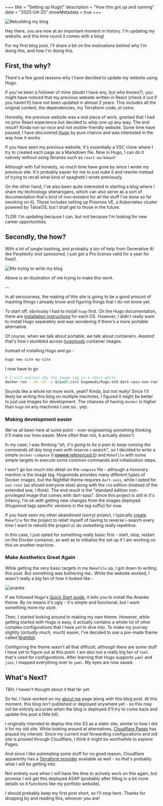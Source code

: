 +++
title = "Setting up Hugo!"
description = "How this got up and running"
date = "2025-04-25"
showMetadata = true
+++

![Rebuilding my blog](../../blogs/001-up-and-running/images/monkey-build.png)

Hey there, you are now at an important moment in history. I'm updating my website, and this time round it comes with a blog! 

For my first blog post, I'll share a bit on the motivations behind why I'm doing this, and how I'm doing this.

## First, the why?
There's a few good reasons why I have decided to update my website using Hugo.

If you've been a follower of mine (doubt I have any, but who knows?), you might have noticed that my previous website written in React (check it out if you haven't!) have not been updated in almost 2 years. This includes all the original content, the dependencies, my Terraform code, *et cetra*.

Honestly, the previous website was a real piece of work, granted that I had no prior React experience but decided to whip one up any way. The end result? Kinda not-so-nice and not mobile-friendly website. Some time have passed, I have discovered [Hugo](https://gohugo.io/) by pure chance and was interested in the way how it works.

If you have seen my previous website, it's essentially a VSC clone where I try to created each page as a Markdown file. Now in Hugo, I can do it natively without using libraries such as `react-markdown`!

Although with full honesty, so much time have gone by since I wrote my previous site. It's probably easier for me to just nuke it and rewrite instead of trying to recall what kind of spaghetti I wrote previously.

On the other hand, I've also been quite interested in starting a blog where I share my technology shenanigans, which can also serve as a sort of documentation that's kind of non-existent for all the stuff I've done so far (working on it). These includes setting up Proxmox VE, a Kubernetes cluster powered by TalosOS; but I shall get to those in the future. 

TLDR: I'm updating because I can, but not because I'm looking for new career opportunities.

## Secondly, the how?
With a lot of jungle bashing, and probably a ton of help from Generative AI like Perplexity (not sponsored, I just got a Pro license valid for a year for free!).

![Me trying to write my blog](images/monkey-type.png)

Above is an illustration of me trying to make this work.

--

In all seriousness, the making of this site is going to be a good amount of mashing things I already know and figuring things that I do not know yet.

To start off, obviously I had to install `hugo` first. On the Hugo documentation, there are [installation instructions](https://gohugo.io/installation/) for each OS. However, I didn't really want to install Hugo separately and was wondering if there's a more portable alternative.

Of course, when we talk about portable, we talk about containers. *Aaaand* that's how I stumbled across [hugomods](https://hub.docker.com/r/hugomods/hugo) container images. 

Instead of installing Hugo and go -
```bash
hugo new site my-site
```

I now have to go
```bash
# I will explain why the image tag in a short while
docker run --rm -it -v $(pwd):/src hugomods/hugo:std-dart-sass-non-root new site my-site
```

Sounds like a whole lot more work, yeah? Kinda, but not really! Since I'll likely be writing this blog on multiple machines, I figured it might be better to just use images for development. The chances of having `docker` is higher than `hugo` on any machines I use so.. yep.

### Making development easier
We've all been here at some point - over-engineering something thinking it'll make our lives easier. More often than not, it actually doesn't.

In my case, I was thinking *"eh, it's going to be a pain to keep running the commands all day long even with reserve i-search"*, so I decided to write a simple `docker-compose` (I [~~copied~~ referenced it](https://dev.to/robinvanderknaap/setup-hugo-using-docker-43pm)) and `Makefile` with some simple targets to execute some common commands and initialization steps.

I won't go too much into detail on the `compose` file - although a honorary mention is the image tag. Hugomods provides many different types of Docker images, but the Nightfall theme requires `dart-sass`, while I opted for `non-root` (as should everyone else) along with the `std` edition (instead of the extended one, I think). The end result is the "standard edition non-privileged image that comes with dart-sass".  Since this project is still in it's infancy, I'm ok with getting new changes from the images deployed (Hugomod tags specific versions in the tag suffix) for now.

If you have seen my other abandoned (sorry) project, I typically [create](https://github.com/jonzxz/jfc/blob/main/Makefile) `Makefile` for the project to relief myself of having to reverse i-search every time I want to rebuild the project or do something really repetitive.

In this case, I just opted for something really basic first - start, stop, restart on the Docker container, as well as to initialize the set up if I am working on this on another machine.

### Make Aesthetics Great Again
While getting the very basic targets in my `Makefile` up, I got down to writing this post. But something was bothering me.. While the website worked, I wasn't really a big fan of how it looked like -

![ananke](images/ananke.png)

If we followed Hugo's [Quick Start guide](https://gohugo.io/getting-started/quick-start/), it tells you to install the Ananke theme. By no means it's ugly - it's simple and functional, but I want something more *my style*.

Then, I started looking around to making my own theme. However, while getting started with Hugo is easy, it actually contains a whole lot of other complex configurations that I have *yet* to dive into. To make my journey slightly (*actually much, much*) easier, I've decided to use a pre-made theme called [Nightfall](https://github.com/lordmathis/hugo-theme-nightfall/tree/main).

Configuring the theme wasn't all that difficult, although there are some stuff I have yet to figure out at this point. I am also not a really big fan of `toml` that's used for configurations. After learning that Hugo supports `yaml` and `json`, I mapped everything over to `yaml`. My eyes are now saved. 

## What's Next?
*TBH*, I haven't thought about it that far yet.

So far, I have worked on my [about me](../../about) page along with this blog post. At this moment, this blog isn't published or deployed anywhere yet - so this may not be entirely accurate when the blog is deployed (I'll try to come back and update this post a little bit).

I originally intended to deploy this into S3 as a static site, similar to how I did it for my old site. While looking around at alternatives, [Cloudflare Pages](https://pages.cloudflare.com/) has piqued my interest. Since my current mail forwarding configurations and old site is proxied through Cloudflare, I think it might be worthwhile to explore Pages.

And since I like automating some stuff for no good reason, Cloudflare apparently has a [Terraform provider](https://registry.terraform.io/providers/cloudflare/cloudflare/latest/docs) available as well - so that's probably what I will be getting into.

Not entirely sure when I will have the time to actively work on this again, but promise I will get this deployed ASAP (probably after filling in a bit more details so it functions like my portfolio website).


I should probably keep my first post short, so I'll stop here. Thanks for dropping by and reading this, whoever you are!